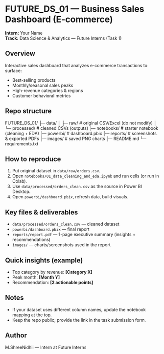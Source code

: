 # FUTURE_DS_01 — Business Sales Dashboard (E-commerce)

**Intern:** Your Name  
**Track:** Data Science & Analytics — Future Interns (Task 1)

## Overview
Interactive sales dashboard that analyzes e-commerce transactions to surface:
- Best-selling products
- Monthly/seasonal sales peaks
- High-revenue categories & regions
- Customer behavioral metrics

## Repo structure
FUTURE_DS_01/
├─ data/
│  ├─ raw/                # original CSV/Excel (do not modify)
│  └─ processed/          # cleaned CSVs (outputs)
├─ notebooks/             # starter notebook (cleaning + EDA)
├─ powerbi/               # dashboard.pbix
├─ reports/               # screenshots & exported PDFs
├─ images/                # saved PNG charts
├─ README.md
└─ requirements.txt

## How to reproduce
1. Put original dataset in `data/raw/orders.csv`.
2. Open `notebooks/01_data_cleaning_and_eda.ipynb` and run cells (or run in Colab).
3. Use `data/processed/orders_clean.csv` as the source in Power BI Desktop.
4. Open `powerbi/dashboard.pbix`, refresh data, build visuals.

## Key files & deliverables
- `data/processed/orders_clean.csv` — cleaned dataset
- `powerbi/dashboard.pbix` — final report
- `reports/report.pdf` — 1-page executive summary (insights + recommendations)
- `images/` — charts/screenshots used in the report

## Quick insights (example)
- Top category by revenue: **[Category X]**
- Peak month: **[Month Y]**
- Recommendation: **[2 actionable points]**

## Notes
- If your dataset uses different column names, update the notebook mapping at the top.
- Keep the repo public; provide the link in the task submission form.

## Author
M.ShreeNidhii — Intern at Future Interns
